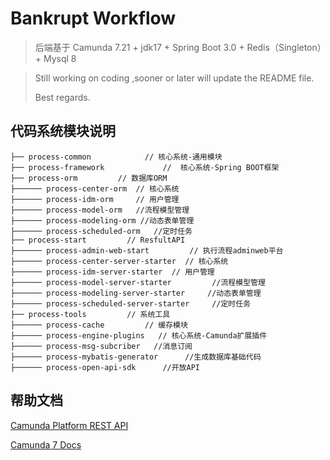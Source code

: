 # Bankrupt Workflow

> 后端基于 Camunda 7.21 + jdk17 + Spring Boot 3.0 + Redis（Singleton）+ Mysql 8


> Still working on coding ,sooner or later will update the README file. 
> 
> Best regards.

## 代码系统模块说明
~~~
├── process-common            // 核心系统-通用模块
├── process-framework             //  核心系统-Spring BOOT框架
├── process-orm         // 数据库ORM
├────── process-center-orm  // 核心系统
├────── process-idm-orm     // 用户管理
├────── process-model-orm   //流程模型管理
├────── process-modeling-orm //动态表单管理
├────── process-scheduled-orm   //定时任务
├── process-start         // ResfultAPI
├────── process-admin-web-start         // 执行流程adminweb平台 
├────── process-center-server-starter  // 核心系统
├────── process-idm-server-starter  // 用户管理
├────── process-model-server-starter         //流程模型管理
├────── process-modeling-server-starter     //动态表单管理
├────── process-scheduled-server-starter     //定时任务   
├── process-tools         // 系统工具
├────── process-cache         // 缓存模块
├────── process-engine-plugins   // 核心系统-Camunda扩展插件
├────── process-msg-subcriber   //消息订阅
├────── process-mybatis-generator      //生成数据库基础代码 
├────── process-open-api-sdk      //开放API  
~~~


## 帮助文档

[Camunda Platform REST API](doc/Camunda%20Platform%20REST%20API.postman_collection.json)

[Camunda 7 Docs](https://docs.camunda.org/manual/7.21/)


